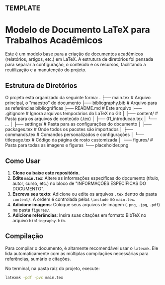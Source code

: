 ## TEMPLATE 
# Modelo de Documento LaTeX para Trabalhos Acadêmicos

Este é um modelo base para a criação de documentos acadêmicos (relatórios, artigos, etc.) em LaTeX. A estrutura de diretórios foi pensada para separar a configuração, o conteúdo e os recursos, facilitando a reutilização e a manutenção do projeto.

## Estrutura de Diretórios

O projeto está organizado da seguinte forma:
.
├── main.tex              # Arquivo principal, o "maestro" do documento
├── bibliography.bib      # Arquivo para as referências bibliográficas
├── README.md             # Este arquivo
├── .gitignore            # Ignora arquivos temporários do LaTeX no Git
│
├── content/              # Pasta para os arquivos de conteúdo (.tex)
│   ├── 01_introducao.tex
│   └── ...
│
├── settings/             # Pasta para as configurações do documento
│   ├── packages.tex      # Onde todos os pacotes são importados
│   ├── commands.tex      # Comandos personalizados e configurações
│   └── titlepage.tex     # Código da página de rosto customizada
│
└── figures/              # Pasta para todas as imagens e figuras
└── placeholder.png

## Como Usar

1.  **Clone ou baixe este repositório.**
2.  **Edite `main.tex`**: Altere as informações específicas do documento (título, autor, curso, etc.) no bloco de "INFORMAÇÕES ESPECÍFICAS DO DOCUMENTO".
3.  **Escreva seu texto**: Adicione ou edite os arquivos `.tex` dentro da pasta `content/`. A ordem é controlada pelos `\include` no `main.tex`.
4.  **Adicione imagens**: Coloque seus arquivos de imagem (`.png`, `.jpg`, `.pdf`) na pasta `figures/`.
5.  **Adicione referências**: Insira suas citações em formato BibTeX no arquivo `bibliography.bib`.

## Compilação

Para compilar o documento, é altamente recomendável usar o `latexmk`. Ele lida automaticamente com as múltiplas compilações necessárias para referências, sumário e citações.

No terminal, na pasta raiz do projeto, execute:

```bash
latexmk -pdf -pvc main.tex
